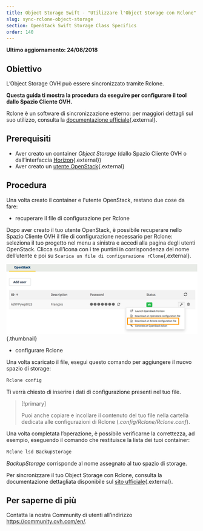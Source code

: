 ```yaml
---
title: Object Storage Swift - "Utilizzare l'Object Storage con Rclone"
slug: sync-rclone-object-storage
section: OpenStack Swift Storage Class Specifics
order: 140
---
```


**Ultimo aggiornamento: 24/08/2018**

## Obiettivo

L’Object Storage OVH può essere sincronizzato tramite Rclone.

**Questa guida ti mostra la procedura da eseguire per configurare il tool dallo Spazio Cliente OVH.**

Rclone è un software di sincronizzazione esterno: per maggiori dettagli sul suo utilizzo, consulta la [documentazione ufficiale](https://Rclone.org/){.external}.

## Prerequisiti

- Aver creato un container *Object Storage* (dallo Spazio Cliente OVH o dall’interfaccia [Horizon](https://docs.ovh.com/fr/public-cloud/creer-un-conteneur-dobjets/){.external})
- Aver creato un [utente OpenStack](https://docs.ovh.com/fr/public-cloud/creation-et-suppression-dun-utilisateur-openstack/){.external}

## Procedura

​Una volta creato il container e l'utente OpenStack, restano due cose da fare:

- recuperare il file di configurazione per Rclone

Dopo aver creato il tuo utente OpenStack, è possibile recuperare nello Spazio Cliente OVH il file di configurazione necessario per Rclone: seleziona il tuo progetto nel menu a sinistra e accedi alla pagina degli utenti OpenStack. Clicca sull’icona con i tre puntini in corrispondenza del nome dell’utente e poi su `Scarica un file di configurazione rClone`{.external}.



![Scarica un file di configurazione rClone](images/download_file.png){.thumbnail}


- configurare Rclone

Una volta scaricato il file, esegui questo comando per aggiungere il nuovo spazio di storage:

```sh
Rclone config
```

Ti verrà chiesto di inserire i dati di configurazione presenti nel tuo file.

> [!primary]
>
> Puoi anche copiare e incollare il contenuto del tuo file nella cartella dedicata alle configurazioni di Rclone (*.config/Rclone/Rclone.conf*).
>

Una volta completata l’operazione, è possibile verificarne la correttezza, ad esempio, eseguendo il comando che restituisce la lista dei tuoi container:

```sh
Rclone lsd BackupStorage
```

*BackupStorage* corrisponde al nome assegnato al tuo spazio di storage.

Per sincronizzare il tuo Object Storage con Rclone, consulta la documentazione dettagliata disponibile sul [sito ufficiale](https://Rclone.org/swift/){.external}.


## Per saperne di più

Contatta la nostra Community di utenti all’indirizzo <https://community.ovh.com/en/>.
